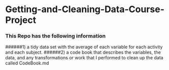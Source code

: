# Getting-and-Cleaning-Data-Course-Project

### This Repo has the following information

######1) a tidy data set with the average of each variable for each activity and each subject.
######2) a code book that describes the variables, the data, and any transformations or work that I performed to clean up the data called CodeBook.md 
